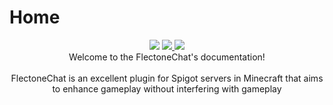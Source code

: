 # Home
<p align="center">
 <img src="https://i.imgur.com/odTmiw2.png">
 <a href="https://modrinth.com/plugin/flectonechat">
   <img src="https://chat.flectone.net/assets/getonmodrinth.svg" />
 </a>
 <a href="https://www.spigotmc.org/resources/flectonechat.89411/">
   <img src="https://chat.flectone.net/assets/getonspigotmc.svg" />
 </a>
 <br/>
 Welcome to the FlectoneChat's documentation!
 <br/>
 <br/>
FlectoneChat is an excellent plugin for Spigot servers in Minecraft that aims to enhance gameplay without interfering with gameplay
 <br/>
 <br/>
</p>
